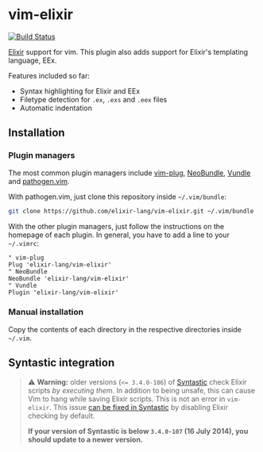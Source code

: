 # vim-elixir

[![Build Status](https://travis-ci.org/elixir-lang/vim-elixir.svg?branch=master)](https://travis-ci.org/elixir-lang/vim-elixir)

[Elixir](http://elixir-lang.org) support for vim. This plugin also adds support
for Elixir's templating language, EEx.

Features included so far:

* Syntax highlighting for Elixir and EEx
* Filetype detection for `.ex`, `.exs` and `.eex` files
* Automatic indentation


## Installation

### Plugin managers

The most common plugin managers include [vim-plug][vim-plug],
[NeoBundle][neobundle], [Vundle][vundle] and [pathogen.vim][pathogen].

With pathogen.vim, just clone this repository inside `~/.vim/bundle`:

```bash
git clone https://github.com/elixir-lang/vim-elixir.git ~/.vim/bundle
```

With the other plugin managers, just follow the instructions on the homepage of
each plugin. In general, you have to add a line to your `~/.vimrc`:

```viml
" vim-plug
Plug 'elixir-lang/vim-elixir'
" NeoBundle
NeoBundle 'elixir-lang/vim-elixir'
" Vundle
Plugin 'elixir-lang/vim-elixir'
```

### Manual installation

Copy the contents of each directory in the respective directories inside
`~/.vim`.


## Syntastic integration

> :warning: **Warning:** older versions (`<= 3.4.0-106`) of
> [Syntastic][syntastic] check Elixir scripts *by executing them*. In addition
> to being unsafe, this can cause Vim to hang while saving Elixir scripts. This
> is not an error in `vim-elixir`. This issue [can be fixed in
> Syntastic][syntastic-issue-fix] by disabling Elixir checking by default.
>
> **If your version of Syntastic is below `3.4.0-107` (16 July 2014), you should
> update to a newer version.**

[vim-plug]: https://github.com/junegunn/vim-plug
[vundle]: https://github.com/gmarik/Vundle.vim
[neobundle]: https://github.com/Shougo/neobundle.vim
[pathogen]: https://github.com/tpope/vim-pathogen
[syntastic]: https://github.com/scrooloose/syntastic
[syntastic-issue-fix]: https://github.com/scrooloose/syntastic/commit/1d19dff701524ebed90a4fbd7c7cd75ab954b79d
